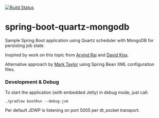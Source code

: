 [![Build Status](https://travis-ci.org/nikos/spring-boot-quartz-mongodb.svg?branch=master)](https://travis-ci.org/nikos/spring-boot-quartz-mongodb)

# spring-boot-quartz-mongodb

Sample Spring Boot application using Quartz scheduler with MongoDB for persisting job state.


Inspired by work on this topic from
[Arvind Rai](http://www.concretepage.com/spring-4/spring-4-quartz-2-scheduler-integration-annotation-example-using-javaconfig)
and
[David Kiss](https://github.com/davidkiss/spring-boot-quartz-demo).

Alternative approach
by [Mark Taylor](http://www.themoderngeek.co.uk/software-development/2015/02/01/quartz-scheduler-part-2.html)
using Spring Bean XML configuration files.


### Development & Debug

To start the application (with embedded Jetty) in debug mode, just call:

    ./gradlew bootRun --debug-jvm

Per default JDWP is listening on port 5005 per dt_socket transport.
